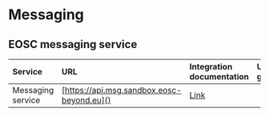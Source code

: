 # Messaging
## EOSC messaging service
| Service                         |  URL                            | Integration documentation | User guides | Technology documentation | Owner  |
|:-------------------------------- |:------------------------------ |:--------------------------|:------------|:-------------------------|:-------|
| Messaging service |  [https://api.msg.sandbox.eosc-beyond.eu]() | [Link](https://argoeu.github.io/argo-messaging) | | [Link](https://argoeu.github.io/argo-messaging/openapi/explore) | GRNET |
